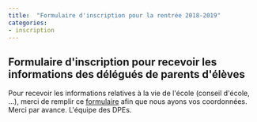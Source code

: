 ```yaml
---
title:  "Formulaire d'inscription pour la rentrée 2018-2019"
categories:
- inscription
---
```


## Formulaire d'inscription pour recevoir les informations des délégués de parents d'élèves

Pour recevoir les informations relatives à la vie de l'école (conseil d'école, ...), merci de remplir ce <a href="https://docs.google.com/forms/d/e/1FAIpQLSdEtqzi7NwOxq_aL7bMFM0ZJ69gyRienPtSJTEEM6WzupwYNw/viewform">formulaire</a> afin que nous ayons vos coordonnées. Merci par avance. L'équipe des DPEs.
